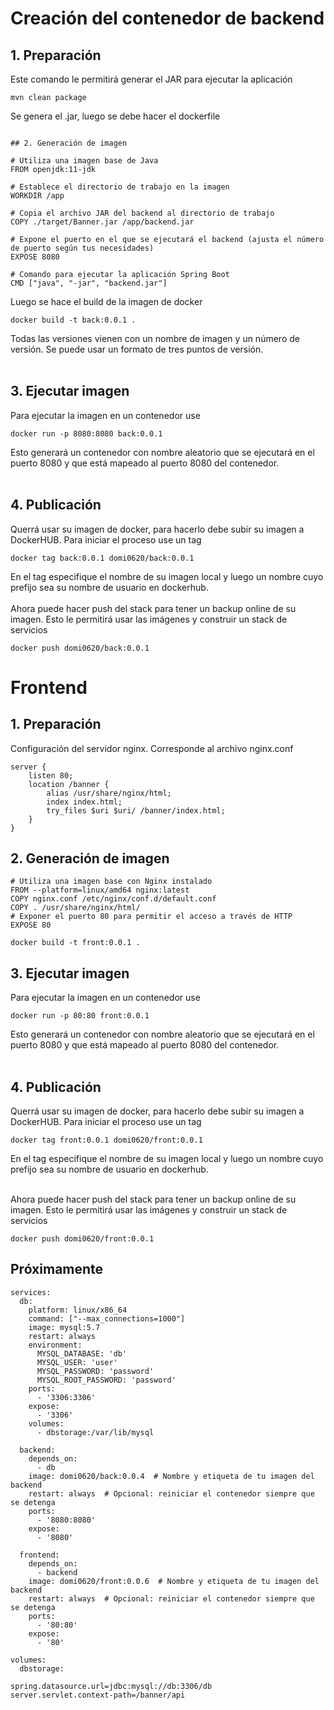 # Creación del contenedor de backend

## 1. Preparación
Este comando le permitirá generar el JAR para ejecutar la aplicación
```
mvn clean package
``` 
Se genera el .jar, luego se debe hacer el dockerfile
```

## 2. Generación de imagen

# Utiliza una imagen base de Java
FROM openjdk:11-jdk

# Establece el directorio de trabajo en la imagen
WORKDIR /app

# Copia el archivo JAR del backend al directorio de trabajo
COPY ./target/Banner.jar /app/backend.jar

# Expone el puerto en el que se ejecutará el backend (ajusta el número de puerto según tus necesidades)
EXPOSE 8080

# Comando para ejecutar la aplicación Spring Boot
CMD ["java", "-jar", "backend.jar"]

```
Luego se hace el build de la imagen de docker
```
docker build -t back:0.0.1 .
```
Todas las versiones vienen con un nombre de imagen y un número de versión. Se puede usar un formato de tres puntos de versión.</br></br>

## 3. Ejecutar imagen
Para ejecutar la imagen en un contenedor use
```
docker run -p 8080:8080 back:0.0.1
```
Esto generará un contenedor con nombre aleatorio que se ejecutará en el puerto 8080 y que está mapeado al puerto 8080 del contenedor.</br></br>

## 4. Publicación
Querrá usar su imagen de docker, para hacerlo debe subir su imagen a DockerHUB. Para iniciar el proceso use un tag
```
docker tag back:0.0.1 domi0620/back:0.0.1
```
En el tag especifique el nombre de su imagen local y luego un nombre cuyo prefijo sea su nombre de usuario en dockerhub.</br></br>
Ahora puede hacer push del stack para tener un backup online de su imagen. Esto le permitirá usar las imágenes y construir un stack de servicios
```
docker push domi0620/back:0.0.1 
```

# Frontend

## 1. Preparación
Configuración del servidor nginx. Corresponde al archivo nginx.conf
```
server {
    listen 80;
    location /banner {
        alias /usr/share/nginx/html;
        index index.html;
        try_files $uri $uri/ /banner/index.html;
    }
}
```

## 2. Generación de imagen

```
# Utiliza una imagen base con Nginx instalado
FROM --platform=linux/amd64 nginx:latest
COPY nginx.conf /etc/nginx/conf.d/default.conf
COPY . /usr/share/nginx/html/
# Exponer el puerto 80 para permitir el acceso a través de HTTP
EXPOSE 80
```

```
docker build -t front:0.0.1 .
```

## 3. Ejecutar imagen
Para ejecutar la imagen en un contenedor use
```
docker run -p 80:80 front:0.0.1
```
Esto generará un contenedor con nombre aleatorio que se ejecutará en el puerto 8080 y que está mapeado al puerto 8080 del contenedor.</br></br>

## 4. Publicación
Querrá usar su imagen de docker, para hacerlo debe subir su imagen a DockerHUB. Para iniciar el proceso use un tag
```
docker tag front:0.0.1 domi0620/front:0.0.1
```
En el tag especifique el nombre de su imagen local y luego un nombre cuyo prefijo sea su nombre de usuario en dockerhub.</br></br>

Ahora puede hacer push del stack para tener un backup online de su imagen. Esto le permitirá usar las imágenes y construir un stack de servicios
```
docker push domi0620/front:0.0.1          
```



## Próximamente

```
services:
  db:
    platform: linux/x86_64
    command: ["--max_connections=1000"]
    image: mysql:5.7
    restart: always
    environment:
      MYSQL_DATABASE: 'db'
      MYSQL_USER: 'user'
      MYSQL_PASSWORD: 'password'
      MYSQL_ROOT_PASSWORD: 'password'
    ports:
      - '3306:3306'
    expose:
      - '3306'
    volumes:
      - dbstorage:/var/lib/mysql

  backend:
    depends_on:
      - db
    image: domi0620/back:0.0.4  # Nombre y etiqueta de tu imagen del backend
    restart: always  # Opcional: reiniciar el contenedor siempre que se detenga
    ports:
      - '8080:8080'
    expose:
      - '8080'

  frontend:
    depends_on:
      - backend
    image: domi0620/front:0.0.6  # Nombre y etiqueta de tu imagen del backend
    restart: always  # Opcional: reiniciar el contenedor siempre que se detenga
    ports:
      - '80:80'
    expose:
      - '80'

volumes:
  dbstorage:

```


```
spring.datasource.url=jdbc:mysql://db:3306/db
server.servlet.context-path=/banner/api
```



